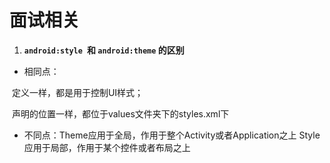 #      面试相关

1. **`android:style `和 `android:theme` 的区别**

- 相同点：

​				定义一样，都是用于控制UI样式；

​				声明的位置一样，都位于values文件夹下的styles.xml下



- 不同点：Theme应用于全局，作用于整个Activity或者Application之上
   Style应用于局部，作用于某个控件或者布局之上




